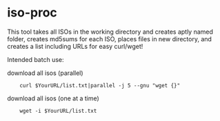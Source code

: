 # iso-proc #
This tool takes all ISOs in the working directory and creates aptly named folder,
creates md5sums for each ISO, places files in new directory, and creates a list 
including URLs for easy curl/wget!

Intended batch use:

  download all isos (parallel)

        curl $YourURL/list.txt|parallel -j 5 --gnu "wget {}"

  download all isos (one at a time)

        wget -i $YourURL/list.txt
